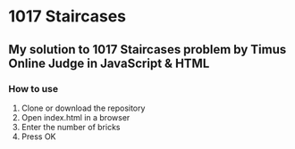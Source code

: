 # 1017 Staircases
## My solution to 1017 Staircases problem by Timus Online Judge in JavaScript & HTML 

### How to use 
1. Clone or download the repository
2. Open index.html in a browser
3. Enter the number of bricks
4. Press OK
